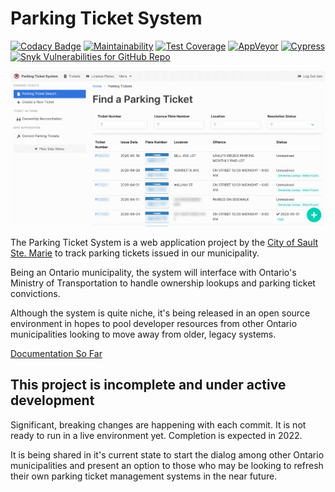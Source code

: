# Parking Ticket System

[![Codacy Badge](https://img.shields.io/codacy/grade/3428568fcab54a1285b8e139e4fd9f41)](https://www.codacy.com/gh/cityssm/parking-ticket-system)
[![Maintainability](https://img.shields.io/codeclimate/maintainability/cityssm/parking-ticket-system)](https://codeclimate.com/github/cityssm/parking-ticket-system/maintainability)
[![Test Coverage](https://img.shields.io/codeclimate/coverage/cityssm/parking-ticket-system)](https://codeclimate.com/github/cityssm/parking-ticket-system/test_coverage)
[![AppVeyor](https://img.shields.io/appveyor/build/dangowans/parking-ticket-system)](https://ci.appveyor.com/project/dangowans/parking-ticket-system)
[![Cypress](https://img.shields.io/endpoint?url=https://dashboard.cypress.io/badge/simple/8da27w/master&style=flat&logo=cypress)](https://dashboard.cypress.io/projects/8da27w/runs)
[![Snyk Vulnerabilities for GitHub Repo](https://img.shields.io/snyk/vulnerabilities/github/cityssm/parking-ticket-system)](https://app.snyk.io/org/cityssm/project/27487d43-f7ec-45e2-8cbe-9e03e7e0c7d3)

![Parking Ticket Search](docs/images/ticket-search.png)

The Parking Ticket System is a web application project by the
[City of Sault Ste. Marie](https://saultstemarie.ca/)
to track parking tickets issued in our municipality.

Being an Ontario municipality, the system will interface with
Ontario's Ministry of Transportation to handle ownership lookups
and parking ticket convictions.

Although the system is quite niche, it's being released in an open source environment
in hopes to pool developer resources from other Ontario municipalities
looking to move away from older, legacy systems.

[Documentation So Far](https://cityssm.github.io/parking-ticket-system/docs)

## This project is incomplete and under active development

Significant, breaking changes are happening with each commit.
It is not ready to run in a live environment yet.
Completion is expected in 2022.

It is being shared in it's current state to start the dialog among
other Ontario municipalities and present an option to those who may be looking
to refresh their own parking ticket management systems in the near future.
